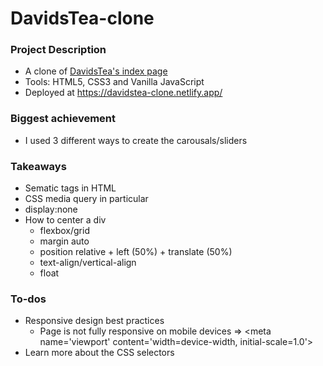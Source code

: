 # DavidsTea-clone

### Project Description
- A clone of [DavidsTea's index page](https://www.davidstea.com/ca_en/home/) 
- Tools: HTML5, CSS3 and Vanilla JavaScript
- Deployed at https://davidstea-clone.netlify.app/

### Biggest achievement
- I used 3 different ways to create the carousals/sliders

### Takeaways
- Sematic tags in HTML
- CSS media query in particular
- display:none
- How to center a div
  - flexbox/grid
  - margin auto
  - position relative + left (50%) + translate (50%)
  - text-align/vertical-align
  - float 

### To-dos
- Responsive design best practices
  - Page is not fully responsive on mobile devices => \<meta name='viewport' content='width=device-width, initial-scale=1.0'>
- Learn more about the CSS selectors
